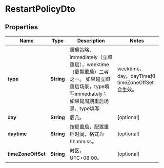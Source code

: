 
# RestartPolicyDto

## Properties
Name | Type | Description | Notes
------------ | ------------- | ------------- | -------------
**type** | **String** | 重启策略，immediately（立即重启），weektime（周期重启）二者之一。 如果是立即重启场景，type填写immediately； 如果是周期重启场景，type填写|weektime，day，dayTime和timeZoneOffSet会生效。  |  [optional]
**day** | **String** | 周几。 |  [optional]
**daytime** | **String** | 按周重启，配置重启时间，格式为hh:mm:ss。 |  [optional]
**timeZoneOffSet** | **String** | 时区，UTC+08:00。 |  [optional]



